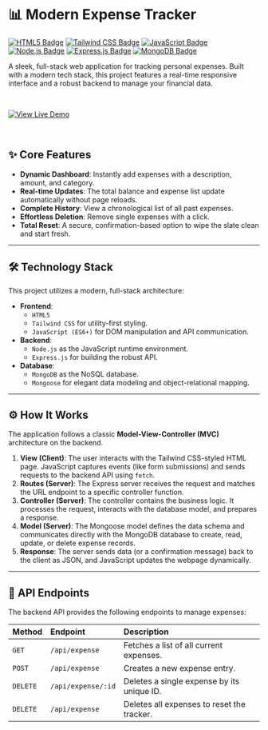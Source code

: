 # 📊 Modern Expense Tracker

[<img src="https://img.shields.io/badge/HTML5-E34F26?style=for-the-badge&logo=html5&logoColor=white" alt="HTML5 Badge"/>](https://en.wikipedia.org/wiki/HTML5)
[<img src="https://img.shields.io/badge/Tailwind_CSS-38B2AC?style=for-the-badge&logo=tailwind-css&logoColor=white" alt="Tailwind CSS Badge"/>](https://tailwindcss.com/)
[<img src="https://img.shields.io/badge/JavaScript-F7DF1E?style=for-the-badge&logo=javascript&logoColor=black" alt="JavaScript Badge"/>](https://en.wikipedia.org/wiki/JavaScript)
[<img src="https://img.shields.io/badge/Node.js-339933?style=for-the-badge&logo=nodedotjs&logoColor=white" alt="Node.js Badge"/>](https://nodejs.org/)
[<img src="https://img.shields.io/badge/Express.js-000000?style=for-the-badge&logo=express&logoColor=white" alt="Express.js Badge"/>](https://expressjs.com/)
[<img src="https://img.shields.io/badge/MongoDB-47A248?style=for-the-badge&logo=mongodb&logoColor=white" alt="MongoDB Badge"/>](https://www.mongodb.com/)

A sleek, full-stack web application for tracking personal expenses. Built with a modern tech stack, this project features a real-time responsive interface and a robust backend to manage your financial data.

<br>

[![View Live Demo](https://img.shields.io/badge/View_Live_Demo-2563EB?style=for-the-badge&logo=rocket&logoColor=white)](https://expense-tracker-sl0v.onrender.com)

<br>

## ✨ Core Features

* **Dynamic Dashboard**: Instantly add expenses with a description, amount, and category.
* **Real-time Updates**: The total balance and expense list update automatically without page reloads.
* **Complete History**: View a chronological list of all past expenses.
* **Effortless Deletion**: Remove single expenses with a click.
* **Total Reset**: A secure, confirmation-based option to wipe the slate clean and start fresh.

---

## 🛠️ Technology Stack

This project utilizes a modern, full-stack architecture:

* **Frontend**:
    * `HTML5`
    * `Tailwind CSS` for utility-first styling.
    * `JavaScript (ES6+)` for DOM manipulation and API communication.
* **Backend**:
    * `Node.js` as the JavaScript runtime environment.
    * `Express.js` for building the robust API.
* **Database**:
    * `MongoDB` as the NoSQL database.
    * `Mongoose` for elegant data modeling and object-relational mapping.

---

## ⚙️ How It Works

The application follows a classic **Model-View-Controller (MVC)** architecture on the backend.

1.  **View (Client)**: The user interacts with the Tailwind CSS-styled HTML page. JavaScript captures events (like form submissions) and sends requests to the backend API using `fetch`.
2.  **Routes (Server)**: The Express server receives the request and matches the URL endpoint to a specific controller function.
3.  **Controller (Server)**: The controller contains the business logic. It processes the request, interacts with the database model, and prepares a response.
4.  **Model (Server)**: The Mongoose model defines the data schema and communicates directly with the MongoDB database to create, read, update, or delete expense records.
5.  **Response**: The server sends data (or a confirmation message) back to the client as JSON, and JavaScript updates the webpage dynamically.

---

## 📡 API Endpoints

The backend API provides the following endpoints to manage expenses:

| Method | Endpoint              | Description                                  |
| :----- | :-------------------- | :------------------------------------------- |
| `GET`    | `/api/expense`       | Fetches a list of all current expenses.      |
| `POST`   | `/api/expense`       | Creates a new expense entry.                 |
| `DELETE` | `/api/expense/:id`   | Deletes a single expense by its unique ID.   |
| `DELETE` | `/api/expense`       | Deletes all expenses to reset the tracker.   |